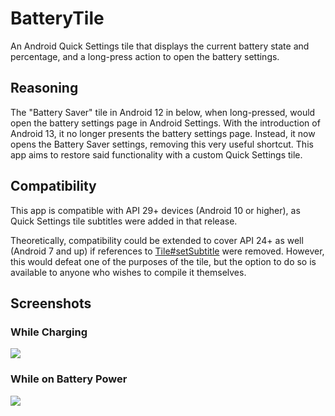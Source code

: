# BatteryTile
An Android Quick Settings tile that displays the current battery state and percentage, and a long-press action to open the battery settings.


## Reasoning
The "Battery Saver" tile in Android 12 in below, when long-pressed, would open the battery settings page in Android Settings. With the introduction of Android 13,
it no longer presents the battery settings page. Instead, it now opens the Battery Saver settings, removing this very useful shortcut. This app aims to restore said
functionality with a custom Quick Settings tile.

## Compatibility
This app is compatible with API 29+ devices (Android 10 or higher), as Quick Settings tile subtitles were added in that release. 

Theoretically, compatibility could be extended to cover API 24+ as well (Android 7 and up) if references to 
[Tile#setSubtitle](https://developer.android.com/reference/android/service/quicksettings/Tile#setSubtitle(java.lang.CharSequence))
were removed. However, this would defeat one of the purposes of the tile, but the option to do so is available to anyone who wishes to compile it themselves.

## Screenshots
### While Charging
![](https://user-images.githubusercontent.com/35669235/214475667-29f97f1c-0731-41e6-9af4-e2966f61d47c.png)

### While on Battery Power
![](https://user-images.githubusercontent.com/35669235/214475766-8a7b21dc-36e5-47ee-8939-1a4fcbab132e.png)


